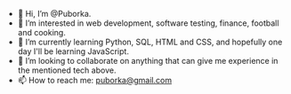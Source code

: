 - 👋 Hi, I’m @Puborka.
- 👀 I’m interested in web development, software testing, finance, football and cooking.
- 🌱 I’m currently learning Python, SQL, HTML and CSS, and hopefully one day I'll be learning JavaScript.
- 💞️ I’m looking to collaborate on anything that can give me experience in the mentioned tech above. 
- 📫 How to reach me: puborka@gmail.com

<!---
Puborka/Puborka is a ✨ special ✨ repository because its `README.md` (this file) appears on your GitHub profile.
You can click the Preview link to take a look at your changes.
--->
